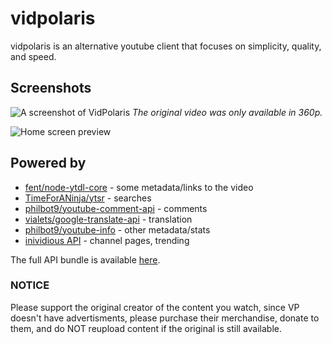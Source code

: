 # vidpolaris
vidpolaris is an alternative youtube client that focuses on simplicity, quality, and speed.

## Screenshots
![A screenshot of VidPolaris](https://i.ibb.co/8K957N1/image.png)
*The original video was only available in 360p.*

![Home screen preview](https://i.ibb.co/tcjqXKR/image.png)

## Powered by
- [fent/node-ytdl-core](https://github.com/fent/node-ytdl-core) - some metadata/links to the video
- [TimeForANinja/ytsr](https://github.com/TimeForANinja/node-ytsr) - searches
- [philbot9/youtube-comment-api](https://github.com/philbot9/youtube-comment-api) - comments
- [vialets/google-translate-api](https://github.com/vitalets/google-translate-api) - translation
- [philbot9/youtube-info](https://github.com/philbot9/youtube-info) - other metadata/stats
- [inividious API](https://github.com/omarroth/invidious/wiki/API]) - channel pages, trending

The full API bundle is available [here](https://github.com/n0rmancodes/vidpolarisAPI).

### NOTICE
Please support the original creator of the content you watch, since VP doesn't have advertisments, please purchase their merchandise, donate to them, and do NOT reupload content if the original is still available.
